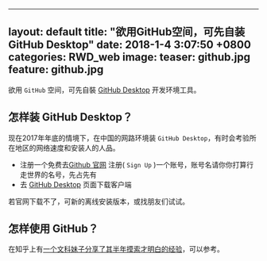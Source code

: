 ---
 layout: default
 title:  "欲用GitHub空间，可先自装GitHub Desktop"
 date:   2018-1-4 3:07:50 +0800
 categories: RWD_web
 image:
  teaser: github.jpg
  feature: github.jpg
 ---
 欲用 `GitHub` 空间，可先自裝 [GitHub Desktop][GitHub_Desktop] 开发环境工具。
 
 ## 怎样装 GitHub Desktop？
 
 现在2017年年底的情境下，在中国的网路环境装 `GitHub Desktop`，有时会考验所在地区的网络速度和安装人的人品。
 
 - 注册一个免费去[Github 官网][Github官网] 注册( `Sign Up` )一个账号，账号名请你你打算行走世界的名号，先占先有
 - 去 [GitHub Desktop][GitHub_Desktop] 页面下载客户端 
 
 若官网下载不了，可新的离线安装版本，或找朋友们试试。
 
 ## 怎样使用 GitHub？
 
 在知乎上有[一个文科妹子分享了其半年摸索才明白的经验][文科妹子用GitHub]，可以参考。
 
 
 [GitHub_Desktop]: https://desktop.github.com/
 [Github官网]: https://github.com/
 [文科妹子用GitHub]: https://www.zhihu.com/question/20070065 


